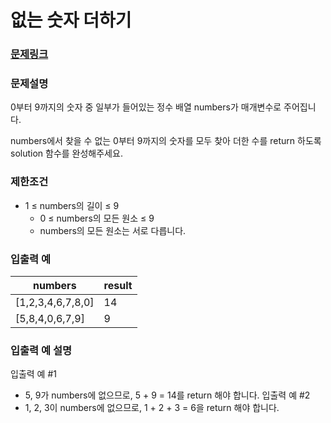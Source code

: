 # 없는 숫자 더하기

### [문제링크](https://school.programmers.co.kr/learn/courses/30/lessons/86051)

<p>

### 문제설명
<p>0부터 9까지의 숫자 중 일부가 들어있는 정수 배열 numbers가 매개변수로 주어집니다.
<p>numbers에서 찾을 수 없는 0부터 9까지의 숫자를 모두 찾아 더한 수를 return 하도록 solution 함수를 완성해주세요.

### 제한조건
- 1 ≤ numbers의 길이 ≤ 9
  - 0 ≤ numbers의 모든 원소 ≤ 9
  - numbers의 모든 원소는 서로 다릅니다.

### 입출력 예
|numbers|result|
|-------|------|
|[1,2,3,4,6,7,8,0]|14|
|[5,8,4,0,6,7,9]|9|

### 입출력 예 설명
입출력 예 #1
- 5, 9가 numbers에 없으므로, 5 + 9 = 14를 return 해야 합니다.
입출력 예 #2
- 1, 2, 3이 numbers에 없으므로, 1 + 2 + 3 = 6을 return 해야 합니다.
